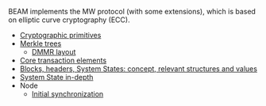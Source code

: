 BEAM implements the MW protocol (with some extensions), which is based on elliptic curve cryptography (ECC).

* [Cryptographic primitives](https://github.com/beam-mw/beam/wiki/Cryptographic-primitives)
* [Merkle trees](https://github.com/beam-mw/beam/wiki/Merkle-trees)
   * [DMMR layout](https://github.com/beam-mw/beam/wiki/DMMR-internal-layout)
* [Core transaction elements](https://github.com/beam-mw/beam/wiki/Core-transaction-elements)
* [Blocks, headers, System States: concept, relevant structures and values](https://github.com/beam-mw/beam/wiki/System-state,-header,-block)
* [System State in-depth](https://github.com/beam-mw/beam/wiki/System-state-in-depth)
* Node
  * [Initial synchronization](https://github.com/beam-mw/beam/wiki/Node-initial-synchronization)

